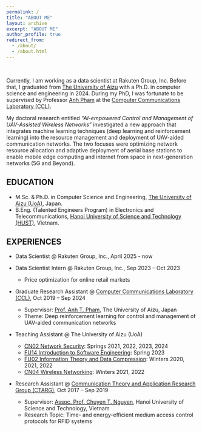 ```yaml
---
permalink: /
title: "ABOUT ME"
layout: archive
excerpt: "ABOUT ME"
author_profile: true
redirect_from: 
  - /about/
  - /about.html
---
```

<!-- Google tag (gtag.js) -->

<script async src="https://www.googletagmanager.com/gtag/js?id=G-FTB71GTS1Y"></script>

<script>
  window.dataLayer = window.dataLayer || [];
  function gtag(){dataLayer.push(arguments);}
  gtag('js', new Date());

  gtag('config', 'G-FTB71GTS1Y');
</script>

<br>

Currently, I am working as a data scientist at Rakuten Group, Inc.
Before that, I graduated from [The University of Aizu](https://u-aizu.ac.jp/en/) with a Ph.D. in computer science and engineering in 2024.
During my PhD, I was fortunate to be supervised by Professor [Anh Pham](https://u-aizu.ac.jp/~pham/) at the [Computer Communications Laboratory (CCL)](http://web-ext.u-aizu.ac.jp/labs/ce-cc/).

My doctoral research entitled _“AI-empowered Control and Management of UAV-Assisted Wireless Networks”_ investigated a new approach that integrates machine learning techniques (deep learning and reinforcement learning) into the resource management and deployment of UAV-aided communication networks.
The two focuses were optimizing network resource allocation and adaptive deployment of aerial base stations to enable mobile edge computing and internet from space in next-generation networks (5G and Beyond).

<!-- My interests include statistics, data analysis, and data-driven forecasting. I am passionate and curious about finding insights from large-scale data and developing data-driven solutions to business problems.  -->

## EDUCATION

* M.Sc. & Ph.D. in Computer Science and Engineering, [The University of Aizu (UoA)](https://u-aizu.ac.jp/en/), Japan.
* B.Eng. (Talented Engineers Program) in Electronics and Telecommunications,
  [Hanoi University of Science and Technology (HUST)](https://en.hust.edu.vn/web/en/home), Vietnam.

<!--[IBM Data Science Professional Certificate Program](https://www.coursera.org/professional-certificates/ibm-data-science)

[DeepLearning.AI Deep Learning Specialization](https://www.coursera.org/specializations/deep-learning) -->

## EXPERIENCES
* Data Scientist @ Rakuten Group, Inc., April 2025 - now
* Data Scientist Intern @ Rakuten Group, Inc., Sep 2023 – Oct 2023
  * Price optimization for online retail markets

* Graduate Research Assistant @ [Computer Communications Laboratory (CCL)](http://web-ext.u-aizu.ac.jp/labs/ce-cc/), Oct 2019 – Sep 2024
  * Supervisor: [Prof. Anh T. Pham](https://u-aizu.ac.jp/~pham/), The University of Aizu, Japan
  * Theme: Deep reinforcement learning for control and management of UAV-aided communication networks

* Teaching Assistant @ The University of Aizu (UoA)
  * [CN02 Network Security](http://web-ext.u-aizu.ac.jp/official/curriculum/syllabus/2022_1_E_015.html#14101): Springs 2021, 2022, 2023, 2024
  * [FU14 Introduction to Software Engineering](https://web-ext.u-aizu.ac.jp/official/curriculum/syllabus/2024_1_E_013.html#FU14): Spring 2023
  * [FU02 Information Theory and Data Compression](http://web-ext.u-aizu.ac.jp/official/curriculum/syllabus/2022_1_E_013.html#13415): Winters 2020, 2021, 2022
  * [CN04 Wireless Networking](http://web-ext.u-aizu.ac.jp/official/curriculum/syllabus/2022_1_E_015.html#14103): Winters 2021, 2022

* Research Assistant @ [Communication Theory and Application Research Group (CTARG)](https://sites.google.com/site/ntchuyenkyoto/lab?authuser=0), Oct 2017 – Sep 2019
  * Supervisor: [Assoc. Prof. Chuyen T. Nguyen](https://sites.google.com/site/ntchuyenkyoto/home?authuser=0), Hanoi University of Science and Technology, Vietnam
  * Research Topic: Time- and energy-efficient medium access control protocols for RFID systems

  <!-- aiming to reduce identification time and energy consumption of passive RFID systems under non-ideal channel conditions. -->

<!-- * Research Assistant, [Computer Communications Laboratory (CCL)](http://web-ext.u-aizu.ac.jp/labs/ce-cc/), University of Aizu, Oct. 2019 – now
  * Oct. 2021 - Now: Seeking AI-empowered solutions to optimize network resource allocation and adaptive deployment of aerial base stations to enable edge computing in next-generation cellular networks.
  * Oct. 2019 - Sep. 2021: Designed multiple access protocols to support massive machine-type communications in 5G and beyond networks.  
  * Advisor: Professor [Anh T. Pham](https://u-aizu.ac.jp/~pham/)

* Research Assistant, [Communication Theory and Application Research Group (CTARG)](https://sites.google.com/site/ntchuyenkyoto/lab?authuser=0), Hanoi University of Science and Technology, Oct. 2017 – Sep. 2019
  * Designed energy-efficient multiple access mechanisms for large-scale Radio Frequency Identification (RFID) systems.
  * Advisor: Professor [Chuyen T. Nguyen](https://sites.google.com/site/ntchuyenkyoto/home?authuser=0) -->

<!-- ## CONTACT -->
<!-- Computer Communications Lab (CCL),
The University of Aizu, Japan -->
<!-- linhht.419 [at] gmail [dot] com -->
